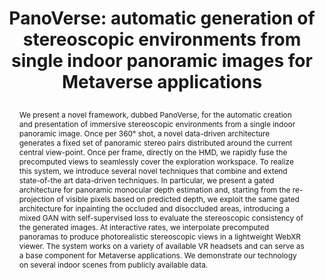 ---
# this file is written in YAML http://docs.ansible.com/ansible/latest/YAMLSyntax.html
# all lines with a leading sharp are comments and will not be compiled
# longer blocks of text should start with a a leading > to escape all special characters

# URL handle for generated webpage
slug:       panoverse

#specifies layout to be used for page generation (do not modify)
layout:     publication

#publication title
title:      >
   PanoVerse: automatic generation of stereoscopic environments from single indoor panoramic images for Metaverse applications
   
#include in selected publications on front page (optional, delete line if not applicable)
display:	selected

#list all publication authors in correct order (please check the spelling is identical to your personal page)
authors:
 - Giovanni Pintore
 - Alberto Jaspe-Villanueva
 - Markus Hadwiger
 - Enrico Gobbetti
 - Jens Schneider
 - Marco Agus
 
#insert publication venue (displayed on publication page)
venue:      >
   ACM SIGGRAPH Web3D

#insert short venue (displayed in box in publication list)
shortvenue: >
   Web3D 2023

#specify publication year
year:       2023

#insert abstract of publication
abstract:   >
   We present a novel framework, dubbed PanoVerse, for the automatic creation and presentation of immersive stereoscopic environments from a single indoor panoramic image. Once per 360° shot, a novel data-driven architecture generates a fixed set of panoramic stereo pairs distributed around the current central view-point. Once per frame, directly on the HMD, we rapidly fuse the precomputed views to seamlessly cover the exploration workspace. To realize this system, we introduce several novel techniques that combine and extend state-of-the art data-driven techniques. In particular, we present a gated architecture for panoramic monocular depth estimation and, starting from the re-projection of visible pixels based on predicted depth, we exploit the same gated architecture for inpainting the occluded and disoccluded areas, introducing a mixed GAN with self-supervised loss to evaluate the stereoscopic consistency of the generated images. At interactive rates, we interpolate precomputed panoramas to produce photorealistic stereoscopic views in a lightweight WebXR viewer. The system works on a variety of available VR headsets and can serve as a base component for Metaverse applications. We demonstrate our technology on several indoor scenes from publicly available data.
   
#link to hi-res teaser image of publication (please make sure the image is wide, e.g. aspect ratio between 4:2 and 4:1)
teaser:     './publications/2023-pintore_jaspe-panoverse-teaser.png'
   
#link to smaller thumbnail image of publication (please make sure the aspect ratio is 3:2, suggested size is 150x100px)
thumbnail:  './publications/2023-pintore_jaspe-panoverse-thumb.png'

#link to publication video (optional): you can either upload the video to our website (insert local link) or host it on youtube or vimeo (in this case insert the youtube/vimeo link)
#video:      'https://vimeo.com/458350874'

#link to talk video (optional): you can either upload the video to our website (insert local link) or host it on youtube or vimeo (in this case insert the youtube/vimeo link)
#talk:       'https://www.youtube.com/watch?v=3WW2Bdg5tY8'

#link to publication pdf (optional)
pdf:        './publications/2023-pintore_jaspe-panoverse.pdf'

#link to appendix pdf (optional)
#pdfsupp:   'https://arxiv.org/pdf/2306.06925.pdf'

#insert citation. please format citation by inserting <br> at line breaks, &nbsp;&nbsp; will insert a tab character to prettify the citation
citation:   >
  @article{PintoreAndJaspe2023Panoverse,<br>
   &nbsp;&nbsp;title = {PanoVerse: automatic generation of stereoscopic environments from single indoor panoramic images for Metaverse applications},<br>
   &nbsp;&nbsp;author = {Pintore, Giovanni and Jaspe-Villanueva, Alberto and Hadwiger, Markus and Gobbetti, Enrico and Schneider, Jens and Agus, Marco},<br>
   &nbsp;&nbsp;booktitle = {Proc. Web3D 2023 - 28th International ACM Conference on 3D Web Technology},<br>
   &nbsp;&nbsp;month = {October},<br>
   &nbsp;&nbsp;year = {2023},<br>
   &nbsp;&nbsp;doi = {10.1145/3611314.3615914},<br>
  }

#insert links to additional material for the publication (optional)
#links need a title, a URL and a type (this defines the link icon) which can be one of the following values: code, archive, files, slides or text (this is the default icon)
links: 
- title: Publisher version
  type:  web
  url:   'https://doi.org/10.1145/3611314.3615914'
#- title: arXiv paper
#  type:  pdf
#  url:   'https://arxiv.org/pdf/2306.06925.pdf'
# - title: Code
#   type:  github
#   url:   'https://github.com/vccvisualization/killingsurfaces'
 
---